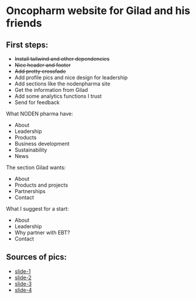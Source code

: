 # Oncopharm website for Gilad and his friends

## First steps:
- ~~Install tailwind and other dependencies~~
- ~~Nice header and footer~~
- ~~Add pretty crossfade~~
- Add profile pics and nice design for leadership
- Add sections like the nodenpharma site
- Get the information from Gilad
- Add some analytics functions I trust
- Send for feedback

What NODEN pharma have:
- About
- Leadership
- Products
- Business development
- Sustainability
- News

The section Gilad wants:
- About
- Products and projects
- Partnerships
- Contact

What I suggest for a start:
- About
- Leadership
- Why partner with EBT?
- Contact

## Sources of pics:
- [slide-1](https://www.freepik.com/free-photo/scientist-chemist-researcher-doctor-analyzing-dna-sample-using-medical-microscope-developing-vaccine-against-coronavirus-during-biochemistry-experiment-hospital-laboratory-medicine-concept_20735937.htm#query=pharma&position=12&from_view=search&track=sph)
- [slide-2](https://www.freepik.com/free-photo/closeup-view-pharmacist-hand-taking-medicine-box-from-shelf-drug-store_11036160.htm#query=pharma&position=1&from_view=search&track=sph)
- [slide-3](https://www.freepik.com/free-photo/scientist-modern-equipped-medical-laboratory-examinining-drug-discovery-with-micropipette-medical-stuff-examining-vaccine-evolution-using-high-tech-technology-researching-treatment-developmen_17762372.htm#query=pharma&position=3&from_view=search&track=sph)
- [slide-4](https://www.freepik.com/free-photo/male-expert-consulting-customer-regarding-body-care-products_21701083.htm#page=2&query=pharma&position=7&from_view=search&track=sph)